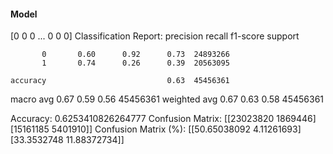 #### Model
[0 0 0 ... 0 0 0]
Classification Report:
              precision    recall  f1-score   support

           0       0.60      0.92      0.73  24893266
           1       0.74      0.26      0.39  20563095

    accuracy                           0.63  45456361
   macro avg       0.67      0.59      0.56  45456361
weighted avg       0.67      0.63      0.58  45456361

Accuracy: 0.6253410826264777
Confusion Matrix:
[[23023820  1869446]
 [15161185  5401910]]
Confusion Matrix (%):
[[50.65038092  4.11261693]
 [33.3532748  11.88372734]]
